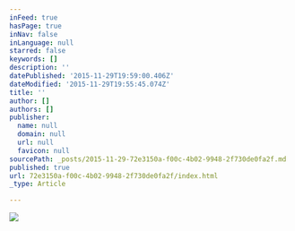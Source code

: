 ```yaml
---
inFeed: true
hasPage: true
inNav: false
inLanguage: null
starred: false
keywords: []
description: ''
datePublished: '2015-11-29T19:59:00.406Z'
dateModified: '2015-11-29T19:55:45.074Z'
title: ''
author: []
authors: []
publisher:
  name: null
  domain: null
  url: null
  favicon: null
sourcePath: _posts/2015-11-29-72e3150a-f00c-4b02-9948-2f730de0fa2f.md
published: true
url: 72e3150a-f00c-4b02-9948-2f730de0fa2f/index.html
_type: Article

---
```

![](https://the-grid-user-content.s3-us-west-2.amazonaws.com/f11526ee-52c0-45e9-8fd3-eca08c5de266.png)